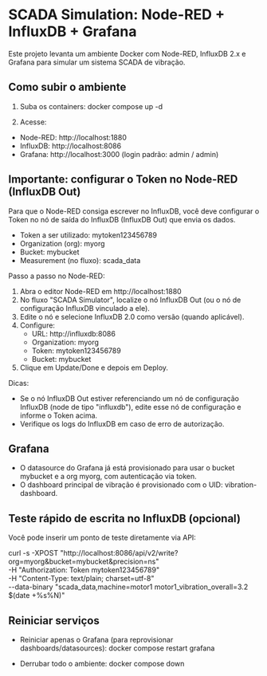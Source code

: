 # SCADA Simulation: Node-RED + InfluxDB + Grafana

Este projeto levanta um ambiente Docker com Node-RED, InfluxDB 2.x e Grafana para simular um sistema SCADA de vibração.

## Como subir o ambiente

1) Suba os containers:
   docker compose up -d

2) Acesse:
- Node-RED: http://localhost:1880
- InfluxDB: http://localhost:8086
- Grafana:   http://localhost:3000 (login padrão: admin / admin)

## Importante: configurar o Token no Node-RED (InfluxDB Out)

Para que o Node-RED consiga escrever no InfluxDB, você deve configurar o Token no nó de saída do InfluxDB (InfluxDB Out) que envia os dados.

- Token a ser utilizado: mytoken123456789
- Organization (org): myorg
- Bucket: mybucket
- Measurement (no fluxo): scada_data

Passo a passo no Node-RED:
1. Abra o editor Node-RED em http://localhost:1880
2. No fluxo "SCADA Simulator", localize o nó InfluxDB Out (ou o nó de configuração InfluxDB vinculado a ele).
3. Edite o nó e selecione InfluxDB 2.0 como versão (quando aplicável).
4. Configure:
   - URL: http://influxdb:8086
   - Organization: myorg
   - Token: mytoken123456789
   - Bucket: mybucket
5. Clique em Update/Done e depois em Deploy.

Dicas:
- Se o nó InfluxDB Out estiver referenciando um nó de configuração InfluxDB (node de tipo "influxdb"), edite esse nó de configuração e informe o Token acima.
- Verifique os logs do InfluxDB em caso de erro de autorização.

## Grafana

- O datasource do Grafana já está provisionado para usar o bucket mybucket e a org myorg, com autenticação via token.
- O dashboard principal de vibração é provisionado com o UID: vibration-dashboard.

## Teste rápido de escrita no InfluxDB (opcional)

Você pode inserir um ponto de teste diretamente via API:

curl -s -XPOST "http://localhost:8086/api/v2/write?org=myorg&bucket=mybucket&precision=ns" \
  -H "Authorization: Token mytoken123456789" \
  -H "Content-Type: text/plain; charset=utf-8" \
  --data-binary "scada_data,machine=motor1 motor1_vibration_overall=3.2 $(date +%s%N)"

## Reiniciar serviços

- Reiniciar apenas o Grafana (para reprovisionar dashboards/datasources):
  docker compose restart grafana

- Derrubar todo o ambiente:
  docker compose down
